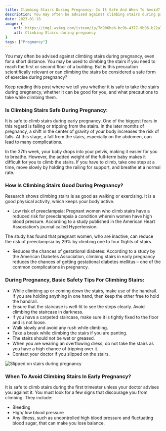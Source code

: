 ```yaml
---
title: Climbing Stairs During Pregnancy- Is It Safe And When To Avoid?
description: You may often be advised against climbing stairs during pregnancy, even for a short distance.You may be used to climbing the stairs if you need to reach the first or second floor of a building.&nbsp;But is this precaution ...
date: 2023-01-18
image: {
    url: https://img1.wsimg.com/isteam/ip/7d906beb-bc9b-4377-9b06-b22a3566899c/images.jpeg-19-33a1bbe.jpg/:/cr=t:0%25,l:0%25,w:100%25,h:100%25/rs=w:1280 ,
    alt: Climbing Stairs during pregnancy
}
tags: ["Pregnancy"]
---
```

You may often be advised against climbing stairs during pregnancy, even for a short distance.
You may be used to climbing the stairs if you need to reach the first or second floor of a building. 
But is this precaution scientifically relevant or can climbing the stairs be considered a safe form of exercise during pregnancy?

Keep reading this post where we tell you whether it is safe to take the stairs during pregnancy, whether it can be good for you, and what precautions to take while climbing them.

### Is Climbing Stairs Safe During Pregnancy:


It is safe to climb stairs during early pregnancy. One of the biggest fears in this regard is falling or tripping from the stairs. In the later months of pregnancy, a shift in the center of gravity of your body increases the risk of falls. At this stage, a fall from the stairs, especially on the abdomen, can lead to many complications.

In the 37th week, your baby drops into your pelvis, making it easier for you to breathe. However, the added weight of the full-term baby makes it difficult for you to climb the stairs. If you have to climb, take one step at a time, move slowly by holding the railing for support, and breathe at a normal rate.

### How Is Climbing Stairs Good During Pregnancy?  


Research shows climbing stairs is as good as walking or exercising.
It is a good physical activity, which keeps your body active.

- Low risk of preeclampsia: 
Pregnant women who climb stairs have a reduced risk for preeclampsia a condition wherein women have high blood pressure.
According to a study published in the American Heart Association’s journal called Hypertension.

The study has found that pregnant women, who are inactive, can reduce the risk of preeclampsia by 29% by climbing one to four flights of stairs.

- Reduces the chances of gestational diabetes: According to a study by the American Diabetes Association, climbing stairs in early pregnancy reduces the chances of getting gestational diabetes mellitus – one of the common complications in pregnancy.


### During Pregnancy, Basic Safety Tips For Climbing Stairs:

- While climbing up or coming down the stairs, make use of the handrail. If you are holding anything in one hand, then keep the other free to hold the handrail.
- Ensure that the staircase is well-lit to see the steps clearly. Avoid climbing the staircase in darkness.
- If you have a carpeted staircase, make sure it is tightly fixed to the floor and is not loose.
- Walk slowly and avoid any rush while climbing.
- Take a break while climbing the stairs if you are panting.
- The stairs should not be wet or greased.
- When you are wearing an overflowing dress, do not take the stairs as you have a high chance of tripping over it.
- Contact your doctor if you slipped on the stairs. 

![Slipped on stairs during pregnancy](https://img1.wsimg.com/isteam/ip/7d906beb-bc9b-4377-9b06-b22a3566899c/images.jpeg-18.jpg/:/rs=w:1280)


### When To Avoid Climbing Stairs In Early Pregnancy?

It is safe to climb stairs during the first trimester unless your doctor advises you against it. You must look for a few signs that discourage you from climbing. They include:
- Bleeding
- High/ low blood pressure
- Any illness, such as uncontrolled high blood pressure and fluctuating blood sugar, that can make you lose balance.
